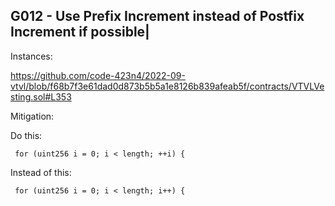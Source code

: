 




G012 - Use Prefix Increment instead of Postfix Increment if possible|
---


Instances:

https://github.com/code-423n4/2022-09-vtvl/blob/f68b7f3e61dad0d873b5b5a1e8126b839afeab5f/contracts/VTVLVesting.sol#L353


Mitigation:

Do this:

```
 for (uint256 i = 0; i < length; ++i) {
```

Instead of this:

```
 for (uint256 i = 0; i < length; i++) {
```


